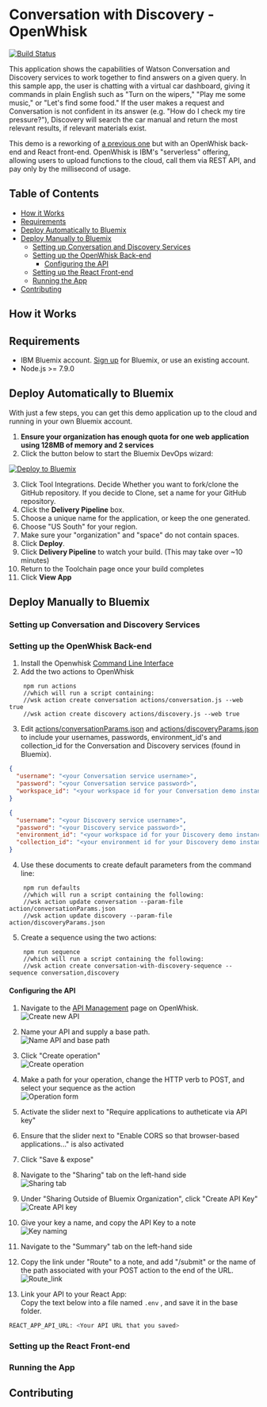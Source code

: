 # Conversation with Discovery - OpenWhisk

[![Build Status](https://travis-ci.org/watson-developer-cloud/conversation-with-discovery-openwhisk.svg?branch=master)](https://travis-ci.org/watson-developer-cloud/conversation-with-discovery-openwhisk)

This application shows the capabilities of Watson Conversation and Discovery services to work together to find answers on a given query. In this sample app, the user is chatting with a virtual car dashboard, giving it commands in plain English such as "Turn on the wipers," "Play me some music," or "Let's find some food." If the user makes a request and Conversation is not confident in its answer (e.g. "How do I check my tire pressure?"), Discovery will search the car manual and return the most relevant results, if relevant materials exist.

This demo is a reworking of [a previous one](https://github.com/watson-developer-cloud/conversation-with-discovery) but with an OpenWhisk back-end and React front-end. OpenWhisk is IBM's "serverless" offering, allowing users to upload functions to the cloud, call them via REST API, and pay only by the millisecond of usage.

## Table of Contents
* [How it Works](https://github.com/watson-developer-cloud/conversation-with-discovery-openwhisk#how-it-works)
* [Requirements](https://github.com/watson-developer-cloud/conversation-with-discovery-openwhisk#requirements)
* [Deploy Automatically to Bluemix](https://github.com/watson-developer-cloud/conversation-with-discovery-openwhisk#deploy-automatically-to-bluemix)
* [Deploy Manually to Bluemix](https://github.com/watson-developer-cloud/conversation-with-discovery-openwhisk#deploy-manually-to-bluemix)
  * [Setting up Conversation and Discovery Services](https://github.com/watson-developer-cloud/conversation-with-discovery-openwhisk#setting-up-conversation-and-discovery-services)
  * [Setting up the OpenWhisk Back-end](https://github.com/watson-developer-cloud/conversation-with-discovery-openwhisk#setting-up-the-openwhisk-back-end)
    * [Configuring the API](https://github.com/watson-developer-cloud/conversation-with-discovery-openwhisk#configuring-the-api)
  * [Setting up the React Front-end](https://github.com/watson-developer-cloud/conversation-with-discovery-openwhisk#setting-up-the-react-front-end)
  * [Running the App](https://github.com/watson-developer-cloud/conversation-with-discovery-openwhisk#running-the-app)
* [Contributing](https://github.com/watson-developer-cloud/conversation-with-discovery-openwhisk#contributing)

## How it Works

## Requirements
* IBM Bluemix account. [Sign up](https://console.bluemix.net/?cm_mmc=GitHubReadMe) for Bluemix, or use an existing account.
* Node.js >= 7.9.0

## Deploy Automatically to Bluemix
With just a few steps, you can get this demo application up to the cloud and running in your own Bluemix account.
1. **Ensure your organization has enough quota for one web application using 128MB of memory and 2 services**
2. Click the button below to start the Bluemix DevOps wizard:

[![Deploy to Bluemix](https://bluemix.net/deploy/button_x2.png)](https://bluemix.net/devops/setup/deploy?repository=https://github.com/watson-developer-cloud/conversation-with-discovery-openwhisk)

3. Click Tool Integrations. Decide Whether you want to fork/clone the GitHub repository. If you decide to Clone, set a name for your GitHub repository.
4. Click the **Delivery Pipeline** box.
5. Choose a unique name for the application, or keep the one generated.
6. Choose "US South" for your region.
7. Make sure your "organization" and "space" do not contain spaces.
8. Click **Deploy**.
9. Click **Delivery Pipeline** to watch your build. (This may take over ~10 minutes)
10. Return to the Toolchain page once your build completes
11. Click **View App**

## Deploy Manually to Bluemix

### Setting up Conversation and Discovery Services

### Setting up the OpenWhisk Back-end
1. Install the Openwhisk [Command Line Interface](https://console.bluemix.net/openwhisk/learn/cli)
2. Add the two actions to OpenWhisk
    
```
    npm run actions
    //which will run a script containing:
    //wsk action create conversation actions/conversation.js --web true
    //wsk action create discovery actions/discovery.js --web true
```

3. Edit [actions/conversationParams.json](actions/conversationParams.json) and [actions/discoveryParams.json](actions/discoveryParams.json) to include your usernames, passwords, environment_id's and collection_id for the Conversation and Discovery services (found in Bluemix).

```json
{
  "username": "<your Conversation service username>",
  "password": "<your Conversation service password>",
  "workspace_id": "<your workspace id for your Conversation demo instance>"
}
```

```json
{
  "username": "<your Discovery service username>",
  "password": "<your Discovery service password>",
  "environment_id": "<your workspace id for your Discovery demo instance>",
  "collection_id": "<your environment id for your Discovery demo instance>"
}
```

4. Use these documents to create default parameters from the command line:

```    
    npm run defaults
    //which will run a script containing the following:
    //wsk action update conversation --param-file action/conversationParams.json
    //wsk action update discovery --param-file action/discoveryParams.json
```

5. Create a sequence using the two actions:

```
    npm run sequence
    //which will run a script containing the following:
    //wsk action create conversation-with-discovery-sequence --sequence conversation,discovery
```
    
#### Configuring the API
1. Navigate to the [API Management](https://console.bluemix.net/openwhisk/apimanagement?env_id=ibm:yp:us-south) page on OpenWhisk.  
![Create new API]( README_pictures/Create_API.png?raw=true )

2. Name your API and supply a base path.  
![Name API and base path]( README_pictures/API_info.png?raw=true )

3. Click "Create operation"  
![Create operation]( README_pictures/Create_operation.png?raw=true )

4. Make a path for your operation, change the HTTP verb to POST, and select your sequence as the action  
![Operation form]( README_pictures/Create_Operation_Form.png?raw=true )

5. Activate the slider next to "Require applications to autheticate via API key"

6. Ensure that the slider next to "Enable CORS so that browser-based applications..." is also activated

7. Click "Save & expose"

8. Navigate to the "Sharing" tab on the left-hand side  
![Sharing tab]( README_pictures/Sharing_tab.png?raw=true )

9. Under "Sharing Outside of Bluemix Organization", click "Create API Key"  
![Create API key]( README_pictures/Create_API_key.png?raw=true )

10. Give your key a name, and copy the API Key to a note  
![Key naming]( README_pictures/Key_naming.png?raw=true )

11. Navigate to the "Summary" tab on the left-hand side

12. Copy the link under "Route" to a note, and add "/submit" or the name of the path associated with your POST action to the end of the URL.  
![Route_link]( README_pictures/Route_link.png?raw=true )

13. Link your API to your React App:  
Copy the text below into a file named `.env` , and save it in the base folder.
```bash
REACT_APP_API_URL: <Your API URL that you saved>
```

### Setting up the React Front-end

### Running the App

## Contributing